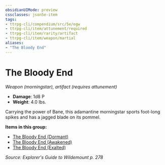 ```yaml
---
obsidianUIMode: preview
cssclasses: json5e-item
tags:
- ttrpg-cli/compendium/src/5e/egw
- ttrpg-cli/item/attunement/required
- ttrpg-cli/item/rarity/artifact
- ttrpg-cli/item/weapon/martial
aliases: 
- "The Bloody End"
---
```

# The Bloody End
*Weapon (morningstar), artifact (requires attunement)*  

- **Damage**: 1d8 P
- **Weight**: 4.0 lbs.

Carrying the power of Bane, this adamantine morningstar sports foot-long spikes and has a jagged blade on its pommel.

**Items in this group:**

- [The Bloody End (Dormant)](the-bloody-end-dormant-egw.md)
- [The Bloody End (Awakened)](the-bloody-end-awakened-egw.md)
- [The Bloody End (Exalted)](the-bloody-end-exalted-egw.md)

*Source: Explorer's Guide to Wildemount p. 278*